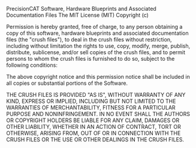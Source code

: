 PrecisionCAT Software, Hardware Blueprints and Associated Documentation Files
The MIT License (MIT) Copyright (c)

Permission is hereby granted, free of charge, to any person obtaining a copy of this software, hardware blueprints and associated documentation files (the "crush files"), to deal in the crush files without restriction, including without limitation the rights to use, copy, modify, merge, publish, distribute, sublicense, and/or sell copies of the crush files, and to permit persons to whom the crush files is furnished to do so, subject to the following conditions:

The above copyright notice and this permission notice shall be included in all copies or substantial portions of the Software.

THE CRUSH FILES IS PROVIDED "AS IS", WITHOUT WARRANTY OF ANY KIND, EXPRESS OR IMPLIED, INCLUDING BUT NOT LIMITED TO THE WARRANTIES OF MERCHANTABILITY, FITNESS FOR A PARTICULAR PURPOSE AND NONINFRINGEMENT. IN NO EVENT SHALL THE AUTHORS OR COPYRIGHT HOLDERS BE LIABLE FOR ANY CLAIM, DAMAGES OR OTHER LIABILITY, WHETHER IN AN ACTION OF CONTRACT, TORT OR OTHERWISE, ARISING FROM, OUT OF OR IN CONNECTION WITH THE CRUSH FILES OR THE USE OR OTHER DEALINGS IN THE CRUSH FILES.

